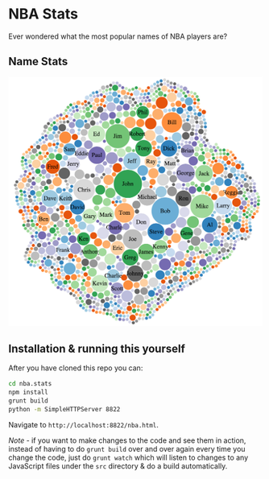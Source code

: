# NBA Stats

Ever wondered what the most popular names of NBA players are?

## Name Stats
![Name Stats](name-stats.png)

## Installation & running this yourself
After you have cloned this repo you can:

```bash
cd nba.stats
npm install
grunt build
python -m SimpleHTTPServer 8822
```

Navigate to `http://localhost:8822/nba.html`.

*Note* - if you want to make changes to the code and see them in action, instead of having to do `grunt build` over and over again every time you change the code, just do `grunt watch` which will listen to changes to any JavaScript files under the `src` directory & do a build automatically.